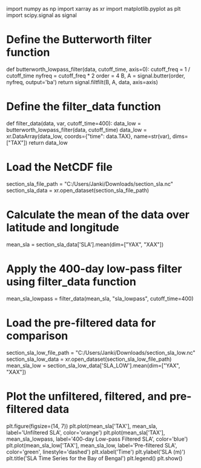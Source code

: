 import numpy as np
import xarray as xr
import matplotlib.pyplot as plt
import scipy.signal as signal

# Define the Butterworth filter function
def butterworth_lowpass_filter(data, cutoff_time, axis=0):
    cutoff_freq = 1 / cutoff_time
    nyfreq = cutoff_freq * 2
    order = 4
    B, A = signal.butter(order, nyfreq, output='ba')
    return signal.filtfilt(B, A, data, axis=axis)

# Define the filter_data function
def filter_data(data, var, cutoff_time=400):
    data_low = butterworth_lowpass_filter(data, cutoff_time)
    data_low = xr.DataArray(data_low, coords={"time": data.TAX}, name=str(var), dims=["TAX"])
    return data_low

# Load the NetCDF file
section_sla_file_path = "C:/Users/Janki/Downloads/section_sla.nc"
section_sla_data = xr.open_dataset(section_sla_file_path)

# Calculate the mean of the data over latitude and longitude
mean_sla = section_sla_data['SLA'].mean(dim=["YAX", "XAX"])

# Apply the 400-day low-pass filter using filter_data function
mean_sla_lowpass = filter_data(mean_sla, "sla_lowpass", cutoff_time=400)

# Load the pre-filtered data for comparison
section_sla_low_file_path = "C:/Users/Janki/Downloads/section_sla_low.nc"
section_sla_low_data = xr.open_dataset(section_sla_low_file_path)
mean_sla_low = section_sla_low_data['SLA_LOW'].mean(dim=["YAX", "XAX"])

# Plot the unfiltered, filtered, and pre-filtered data
plt.figure(figsize=(14, 7))
plt.plot(mean_sla['TAX'], mean_sla, label='Unfiltered SLA', color='orange')
plt.plot(mean_sla['TAX'], mean_sla_lowpass, label='400-day Low-pass Filtered SLA', color='blue')
plt.plot(mean_sla_low['TAX'], mean_sla_low, label='Pre-filtered SLA', color='green', linestyle='dashed')
plt.xlabel('Time')
plt.ylabel('SLA (m)')
plt.title('SLA Time Series for the Bay of Bengal')
plt.legend()
plt.show()
